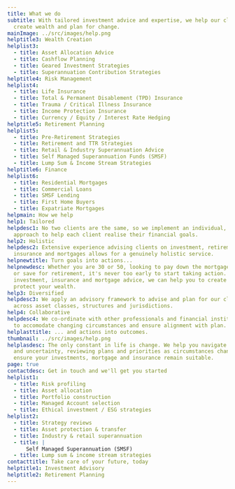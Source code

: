 ```yaml
---
title: What we do
subtitle: With tailored investment advice and expertise, we help our clients to
  create wealth and plan for change.
mainImage: ../src/images/help.png
helptitle3: Wealth Creation
helplist3:
  - title: Asset Allocation Advice
  - title: Cashflow Planning
  - title: Geared Investment Strategies
  - title: Superannuation Contribution Strategies
helptitle4: Risk Management
helplist4:
  - title: Life Insurance
  - title: Total & Permanent Disablement (TPD) Insurance
  - title: Trauma / Critical Illness Insurance
  - title: Income Protection Insurance
  - title: Currency / Equity / Interest Rate Hedging
helptitle5: Retirement Planning
helplist5:
  - title: Pre-Retirement Strategies
  - title: Retirement and TTR Strategies
  - title: Retail & Industry Superannuation Advice
  - title: Self Managed Superannuation Funds (SMSF)
  - title: Lump Sum & Income Stream Strategies
helptitle6: Finance
helplist6:
  - title: Residential Mortgages
  - title: Commercial Loans
  - title: SMSF Lending
  - title: First Home Buyers
  - title: Expatriate Mortgages
helpmain: How we help
help1: Tailored
helpdesc1: No two clients are the same, so we implement an individual, tailored
  approach to help each client realise their financial goals.
help2: Holistic
helpdesc2: Extensive experience advising clients on investment, retirement,
  insurance and mortgages allows for a genuinely holistic service.
helpnewtitle: Turn goals into actions...
helpnewdesc: Whether you are 30 or 50, looking to pay down the mortgage quicker
  or save for retirement, it's never too early to start taking action. With
  investment, insurance and mortgage advice, we can help you to create and
  protect your wealth.
help3: Diversified
helpdesc3: We apply an advisory framework to advise and plan for our clients
  across asset classes, structures and jurisdictions.
help4: Collaborative
helpdesc4: We co-ordinate with other professionals and financial institutions,
  to accomodate changing circumstances and ensure alignment with plan.
helplasttitle: ... and actions into outcomes.
thumbnail: ../src/images/help.png
helplasdesc: The only constant in life is change. We help you navigate change
  and uncertainty, reviewing plans and priorities as circumstances change to
  ensure your investments, mortgage and insurance remain suitable.
page: true
contactdesc: Get in touch and we'll get you started
helplist1:
  - title: Risk profiling
  - title: Asset allocation
  - title: Portfolio construction
  - title: Managed Account selection
  - title: Ethical investment / ESG strategies
helplist2:
  - title: Strategy reviews
  - title: Asset protection & transfer
  - title: Industry & retail superannuation
  - title: |
      Self Managed Superannuation (SMSF)
  - title: Lump sum & income stream strategies
contacttitle: Take care of your future, today
helptitle1: Investment Advisory
helptitle2: Retirement Planning
---
```

